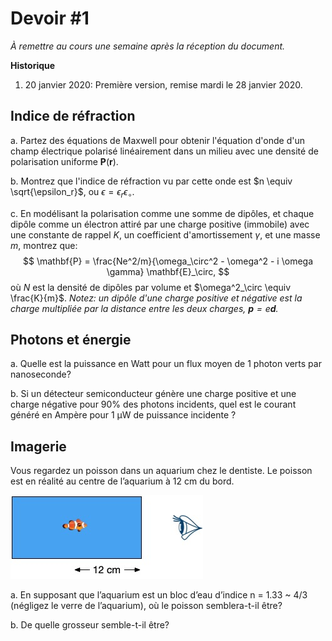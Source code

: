 # Devoir #1

*À remettre au cours une semaine après la réception du document.*

**Historique** 

1. 20 janvier 2020: Première version, remise mardi le 28 janvier 2020.

## Indice de réfraction

a. Partez des équations de Maxwell pour obtenir l'équation d'onde d'un champ électrique polarisé linéairement dans un milieu avec une densité de polarisation uniforme $\mathbf{P}(\mathbf{r})$. 

b. Montrez que l'indice de réfraction vu par cette onde est $n \equiv \sqrt{\epsilon_r}$, ou $\epsilon = \epsilon_r \epsilon_\circ$.

c. En modélisant la polarisation comme une somme de dipôles, et chaque dipôle comme un électron attiré par une charge positive (immobile) avec une constante de rappel $K$, un coefficient d'amortissement $\gamma$, et une masse $m$, montrez que:
$$
\mathbf{P} = \frac{Ne^2/m}{\omega_\circ^2 - \omega^2 - i \omega \gamma} \mathbf{E}_\circ,
$$
où $N$ est la densité de dipôles par volume et $\omega^2_\circ \equiv \frac{K}{m}$. *Notez: un dipôle d'une charge positive et négative est la charge multipliée par la distance entre les deux charges, $\mathbf{p} = e \mathbf{d}$.*

##   Photons et énergie

a. Quelle est la puissance en Watt pour un flux moyen de 1 photon verts par nanoseconde?

b. Si un détecteur semiconducteur génère une charge positive et une charge négative pour 90% des photons incidents, quel est le courant généré en Ampère pour 1 µW de puissance incidente ?



## Imagerie

Vous regardez un poisson dans un aquarium chez le dentiste. Le poisson est en réalité au centre de l’aquarium à 12 cm du bord. 

![img](PHY-2004-2020-DEV1.assets/aquarium.jpg)

a. En supposant que l’aquarium est un bloc d’eau d’indice n = 1.33 ~ 4/3 (négligez le verre de l’aquarium), où le poisson semblera-t-il être?

b. De quelle grosseur semble-t-il être?

